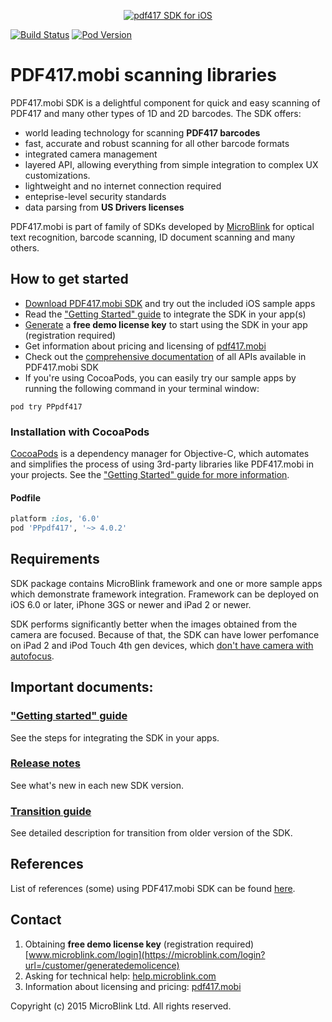 <p align="center" >
  <a href="http://www.pdf417.mobi">
    <img src="https://raw.githubusercontent.com/wiki/pdf417/pdf417-ios/Images/Logo.png" alt="pdf417 SDK for iOS" title="pdf417 SDK for iOS"/>
  </a>
</p>

[![Build Status](https://travis-ci.org/PDF417/pdf417-ios.png)](https://travis-ci.org/PDF417/pdf417-ios)
[![Pod Version](http://img.shields.io/cocoapods/v/PPpdf417.svg?style=flat)](http://cocoadocs.org/docsets/PPpdf417/)

# PDF417.mobi scanning libraries

PDF417.mobi SDK is a delightful component for quick and easy scanning of PDF417 and many other types of 1D and 2D barcodes. The SDK offers:

- world leading technology for scanning **PDF417 barcodes**
- fast, accurate and robust scanning for all other barcode formats
- integrated camera management
- layered API, allowing everything from simple integration to complex UX customizations.
- lightweight and no internet connection required
- enteprise-level security standards
- data parsing from **US Drivers licenses**

PDF417.mobi is part of family of SDKs developed by [MicroBlink](http://www.microblink.com) for optical text recognition, barcode scanning, ID document scanning and many others. 

## How to get started

- [Download PDF417.mobi SDK](https://github.com/PDF417/pdf417-ios/archive/master.zip) and try out the included iOS sample apps
- Read the ["Getting Started" guide](https://github.com/PDF417/pdf417-ios/wiki/Getting-started) to integrate the SDK in your app(s)
- [Generate](https://microblink.com/login?url=/customer/generatedemolicence) a **free demo license key** to start using the SDK in your app (registration required)
- Get information about pricing and licensing of [pdf417.mobi](http://pdf417.mobi/#pricing)
- Check out the [comprehensive documentation](http://cocoadocs.org/docsets/PPpdf417/) of all APIs available in PDF417.mobi SDK
- If you're using CocoaPods, you can easily try our sample apps by running the following command in your terminal window:

```shell
pod try PPpdf417
```

### Installation with CocoaPods

[CocoaPods](http://cocoapods.org) is a dependency manager for Objective-C, which automates and simplifies the process of using 3rd-party libraries like PDF417.mobi in your projects. See the ["Getting Started" guide for more information](https://github.com/PDF417/pdf417-ios/wiki/Getting-started).

#### Podfile

```ruby
platform :ios, '6.0'
pod 'PPpdf417', '~> 4.0.2'
```

## Requirements

SDK package contains MicroBlink framework and one or more sample apps which demonstrate framework integration. Framework can be deployed on iOS 6.0 or later, iPhone 3GS or newer and iPad 2 or newer.

SDK performs significantly better when the images obtained from the camera are focused. Because of that, the SDK can have lower perfomance on iPad 2 and iPod Touch 4th gen devices, which [don't have camera with autofocus](http://www.adweek.com/socialtimes/ipad-2-rear-camera-has-tap-for-auto-exposure-not-auto-focus/12536). 

## Important documents:

### ["Getting started" guide](https://github.com/PDF417/pdf417-ios/wiki/Getting-started)

See the steps for integrating the SDK in your apps. 

### [Release notes](https://github.com/PDF417/pdf417-ios/blob/master/Release%20notes.md)

See what's new in each new SDK version.

### [Transition guide](https://github.com/PDF417/pdf417-ios/blob/master/Transition%20guide.md)

See detailed description for transition from older version of the SDK.

## References

List of references (some) using PDF417.mobi SDK can be found [here](http://pdf417.mobi/#references).

## Contact

1. Obtaining **free demo license key** (registration required)
[www.microblink.com/login](https://microblink.com/login?url=/customer/generatedemolicence)
2. Asking for technical help: [help.microblink.com](http://help.microblink.com)
3. Information about licensing and pricing: [pdf417.mobi](http://pdf417.mobi/#pricing)

Copyright (c) 2015 MicroBlink Ltd. All rights reserved.